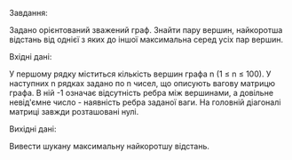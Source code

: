 Завдання: 

Задано орієнтований зважений граф. Знайти пару вершин, найкоротша відстань від однієї з яких до іншої максимальна серед усіх пар вершин.

Вхідні дані:

У першому рядку міститься кількість вершин графа n (1 ≤ n ≤ 100). У наступних n рядках задано по n чисел, що описують вагову матрицю графа. В ній -1 означає відсутність ребра між вершинами, а довільне невід'ємне число - наявність ребра заданої ваги. На головній діагоналі матриці завжди розташовані нулі.

Вихідні дані:

Вивести шукану максимальну найкоротшу відстань.